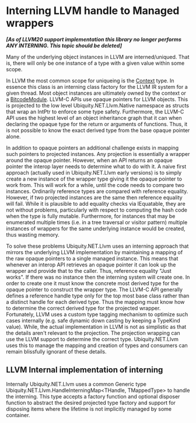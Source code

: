 # Interning LLVM handle to Managed wrappers
***[As of LLVM20 support implementation this library no longer performs ANY INTERNING. This topic should be deleted]***

Many of the underlying object instances in LLVM are interned/uniqued. That is,
there will only be one instance of a type with a given value within some scope.

In LLVM the most common scope for uniqueing is the [Context](xref:Ubiquity.NET.Llvm.Context) type.
In essence this class is an interning class factory for the LLVM IR system for a given
thread. Most object instances are ultimately owned by the context or a 
[BitcodeModule](xref:Ubiquity.NET.Llvm.Module). LLVM-C APIs use opaque pointers for LLVM
objects. This is projected to the low level Ubiquity.NET.Llvm.Native namespace as structs that wrap
an IntPtr to enforce some type safety. Furthermore, the LLVM-C API uses the highest level
of an object inheritance graph that it can when declaring the opaque type for the return
or arguments of functions. Thus, it is not possible to know the exact derived type from
the base opaque pointer alone.

In addition to opaque pointers an additional challenge exists in mapping such pointers
to projected instances. Any projection is essentially a wrapper around the opaque
pointer. However, when an API returns an opaque pointer the interop layer needs to
determine what to do with it. A naive first approach (actually used in Ubiquity.NET.Llvm early
versions) is to simply create a new instance of the wrapper type giving it the
opaque pointer to work from. This will work for a while, until the code needs to compare
two instances. Ordinarily reference types are compared with reference equality. However,
if two projected instances are the same then reference equality will fail. While it is
plausible to add equality checks via IEquatable, they are not without problems, particularly
with respect to computing the hash code when the type is fully mutable. Furthermore, for
instances that may be enumerated multiple times (i.e. in a tree traversal or visitor pattern)
multiple instances of wrappers for the same underlying instance would be created, thus wasting
memory.

To solve these problems Ubiquity.NET.Llvm uses an interning approach that mirrors the underlying LLVM
implementation by maintaining a mapping of the raw opaque pointers to a single managed instance. This
means that whenever an interop API retrieves an opaque pointer it can look up the wrapper and
provide that to the caller. Thus, reference equality "Just works". If there was no instance then
the interning system will create one. In order to create one it must know the concrete most
derived type for the opaque pointer to construct the wrapper type. The LLVM-C API generally defines
a reference handle type only for the top most base class rather than a distinct handle for each
derived type. Thus the mapping must know how to determine the correct derived type for the
projected wrapper. Fortunately, LLVM uses a custom type tagging mechanism to optimize such cases
internally (e.g. safe dynamic down casting by keeping a TypeKind value). While, the actual
implementation in LLVM is not as simplistic as that the details aren't relevant to the projection.
The projection wrapping can use the LLVM support to determine the correct type. Ubiquity.NET.Llvm uses
this to manage the mapping and creation of types and consumers can remain blissfully ignorant
of these details.

## LLVM Internal implementation of interning
Internally Ubiquity.NET.Llvm uses a common Generic type Ubiquity.NET.Llvm.HandleInterningMap<THandle, TMappedType> to
handle the interning. This type accepts a factory function and optional disposer function to
abstract the desired projected type factory and support for disposing items where the lifetime
is not implicitly managed by some container. 
